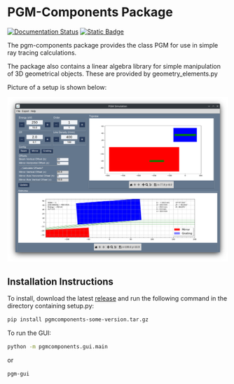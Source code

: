 # PGM-Components Package
[![Documentation Status](https://readthedocs.org/projects/pgmcomponents/badge/?version=latest)](https://pgmcomponents.readthedocs.io/en/latest/?badge=latest)
[![Static Badge](https://img.shields.io/badge/stable-v0.2-blue)](https://github.com/patrickwang27/pgmcomponents/releases)

The pgm-components package provides the class PGM for use in simple ray tracing calculations.

The package also contains a linear algebra library for simple manipulation of 3D geometrical objects. These are provided by geometry_elements.py


Picture of a setup is shown below:

![Simple pgm diagram](demo.png "PGM-Components Demo")

## Installation Instructions

To install, download the latest [release](https://github.com/patrickwang27/pgmcomponents/releases) and run the following command in the directory containing setup.py:

```bash
pip install pgmcomponents-some-version.tar.gz
```
To run the GUI:
```bash
python -m pgmcomponents.gui.main
```
or
```bash
pgm-gui
```

